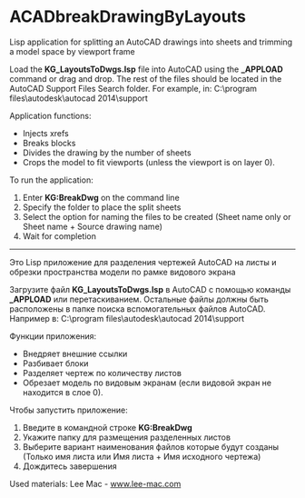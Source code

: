 # ACADbreakDrawingByLayouts
Lisp application for splitting an AutoCAD drawings into sheets and trimming a model space by viewport frame

Load the **KG_LayoutsToDwgs.lsp** file into AutoCAD using the **_APPLOAD** command or drag and drop.
The rest of the files should be located in the AutoCAD Support Files Search folder.
For example, in:
C:\program files\autodesk\autocad 2014\support

Application functions:
* Injects xrefs
* Breaks blocks
* Divides the drawing by the number of sheets
* Crops the model to fit viewports (unless the viewport is on layer 0).

To run the application:
1. Enter **KG:BreakDwg** on the command line
2. Specify the folder to place the split sheets
3. Select the option for naming the files to be created (Sheet name only or Sheet name + Source drawing name)
4. Wait for completion


--------------------------------------------------------------------------------------------
Это Lisp приложение для разделения чертежей AutoCAD на листы и обрезки пространства модели по рамке видового экрана

Загрузите файл **KG_LayoutsToDwgs.lsp** в AutoCAD с помощью команды **_APPLOAD** или перетаскиванием.
Остальные файлы должны быть расположены в папке поиска вспомогательных файлов AutoCAD. 
Например в:
C:\program files\autodesk\autocad 2014\support

Функции приложения:
* Внедряет внешние ссылки
* Разбивает блоки
* Разделяет чертеж по количеству листов 
* Обрезает модель по видовым экранам (если видовой экран не находится в слое 0). 

Чтобы запустить приложение:
1. Введите в командной строке **KG:BreakDwg**
2. Укажите папку для размещения разделенных листов
3. Выберите вариант наименования файлов которые будут созданы (Только имя листа или Имя листа + Имя исходного чертежа)
4. Дождитесь завершения

Used materials: Lee Mac - www.lee-mac.com
